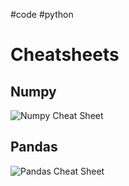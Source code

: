 #code #python
# Cheatsheets
## Numpy
![Numpy Cheat Sheet](https://blog.finxter.com/wp-content/uploads/2019/10/grafik-1-1024x725.png)
## Pandas
![Pandas Cheat Sheet](https://s3.studylib.net/store/data/025268801_1-1bb4205c74b96358224e9e1be6dbfbda.png)
